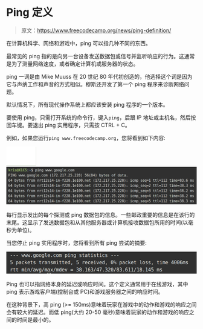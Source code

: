 # Ping 定义

> 原文：<https://www.freecodecamp.org/news/ping-definition/>

在计算机科学、网络和游戏中，ping 可以指几种不同的东西。

最常见的 ping 指的是向另一台设备发送数据包或信号并监听响应的行为。这通常是为了测量网络速度，或者确定计算机或服务器的状态。

ping 一词是由 Mike Muuss 在 20 世纪 80 年代初创造的，他选择这个词是因为它与声纳工作和声音的方式相似。穆斯还开发了第一个 ping 程序来诊断网络问题。

默认情况下，所有现代操作系统上都应该安装 ping 程序的一个版本。

要使用 ping，只需打开系统的命令行，键入`ping`，后跟 IP 地址或主机名，然后按回车键。要退出 ping 实用程序，只需按 CTRL + C。

例如，如果您运行`ping www.freecodecamp.org`，您将看到如下内容:

![image-109](img/a07b700f837ef3e2958219598ab4639e.png)![image-110](img/b34d0e604bb1d50abc1264c78777bfc2.png)

每行显示发出的每个探测或 ping 数据包的信息。一些邮政重要的信息是在该行的末尾。这显示了发送数据包和从其他服务器或计算机接收数据包所用的时间(以毫秒为单位)。

当您停止 ping 实用程序时，您将看到所有 ping 尝试的摘要:

![image-111](img/e980a6ac3321e0b718bfc47b7e3022e7.png)

Ping 也可以指网络本身的延迟或响应时间。这个定义通常用于在线游戏，其中 ping 表示游戏客户端(控制台或 PC)和游戏服务器之间的响应时间。

在这种背景下，高 ping (>= 150ms)意味着玩家在游戏中的动作和游戏的响应之间会有较大的延迟。而低 ping(大约 20-50 毫秒)意味着玩家的动作和游戏的响应之间的时间是最小的。